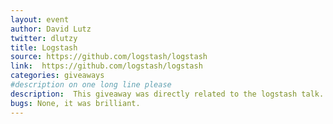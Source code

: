 ```yaml
---
layout: event
author: David Lutz
twitter: dlutzy 
title: Logstash
source: https://github.com/logstash/logstash
link:  https://github.com/logstash/logstash
categories: giveaways
#description on one long line please
description:  This giveaway was directly related to the logstash talk.  A simple HTML form was created that submitted to itself with a GET request.  This was to put some data into the apache log file.  Meetup atendees were asked to pick a random number and sumbit it using the form.  Then a random number for the winner was created with bash $RANDOM.  The logstash UI was queried to find the first winning number and name.
bugs: None, it was brilliant.
---
```

